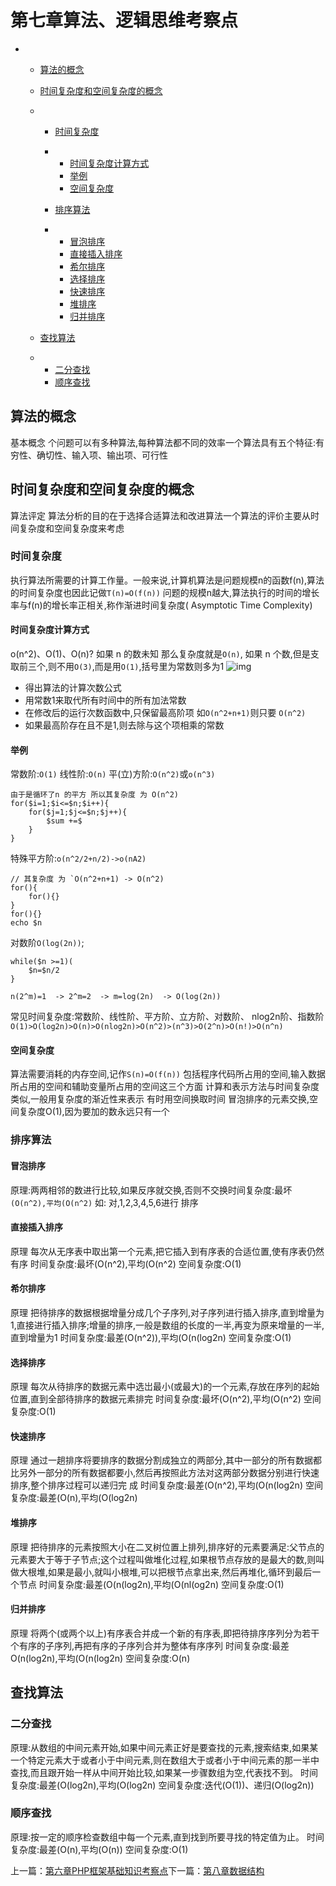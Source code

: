 # 第七章算法、逻辑思维考察点

- - [算法的概念](https://www.kancloud.cn/idcpj/php_interview/610394#_3)

  - [时间复杂度和空间复杂度的概念](https://www.kancloud.cn/idcpj/php_interview/610394#_7)

  - - [时间复杂度](https://www.kancloud.cn/idcpj/php_interview/610394#_11)

    - - [时间复杂度计算方式](https://www.kancloud.cn/idcpj/php_interview/610394#_15)
      - [举例](https://www.kancloud.cn/idcpj/php_interview/610394#_27)
      - [空间复杂度](https://www.kancloud.cn/idcpj/php_interview/610394#_62)

    - [排序算法](https://www.kancloud.cn/idcpj/php_interview/610394#_69)

    - - [冒泡排序](https://www.kancloud.cn/idcpj/php_interview/610394#_70)
      - [直接插入排序](https://www.kancloud.cn/idcpj/php_interview/610394#_74)
      - [希尔排序](https://www.kancloud.cn/idcpj/php_interview/610394#_80)
      - [选择排序](https://www.kancloud.cn/idcpj/php_interview/610394#_86)
      - [快速排序](https://www.kancloud.cn/idcpj/php_interview/610394#_92)
      - [堆排序](https://www.kancloud.cn/idcpj/php_interview/610394#_99)
      - [归并排序](https://www.kancloud.cn/idcpj/php_interview/610394#_105)

  - [查找算法](https://www.kancloud.cn/idcpj/php_interview/610394#_111)

  - - [二分查找](https://www.kancloud.cn/idcpj/php_interview/610394#_112)
    - [顺序查找](https://www.kancloud.cn/idcpj/php_interview/610394#_117)

## 算法的概念

基本概念
个问题可以有多种算法,每种算法都不同的效率一个算法具有五个特征:有穷性、确切性、输入项、输出项、可行性

## 时间复杂度和空间复杂度的概念

算法评定
算法分析的目的在于选择合适算法和改进算法一个算法的评价主要从时间复杂度和空间复杂度来考虑

### 时间复杂度

执行算法所需要的计算工作量。一般来说,计算机算法是问题规模n的函数f(n),算法的时间复杂度也因此记做`T(n)=O(f(n))`
问题的规模n越大,算法执行的时间的增长率与f(n)的增长率正相关,称作渐进时间复杂度( Asymptotic Time Complexity)

#### 时间复杂度计算方式

o(n^2)、O(1)、O(n)?
如果 n 的数未知 那么复杂度就是`O(n)`,
如果 n 个数,但是支取前三个,则不用`O(3)`,而是用`O(1)`,括号里为常数则多为1
![img](https://box.kancloud.cn/1a62df8ca9da9a6c9a451e8c1b283c0b_2276x1026.jpg)

- 得出算法的计算次数公式
- 用常数1来取代所有时间中的所有加法常数
- 在修改后的运行次数函数中,只保留最高阶项
  如`O(n^2+n+1)`则只要 `O(n^2)`
- 如果最高阶存在且不是1,则去除与这个项相乘的常数

#### 举例

常数阶:`O(1)`
线性阶:`O(n)`
平(立)方阶:`O(n^2)`或`o(n^3)`

```
由于是循环了n 的平方 所以其复杂度 为 O(n^2)
for($i=1;$i<=$n;$i++){
    for($j=1;$j<=$n;$j++){
    	$sum +=$
    }
}
```

特殊平方阶:`o(n^2/2+n/2)->o(nA2)`

```
// 其复杂度 为 `O(n^2+n+1) -> O(n^2)
for(){
	for(){}
}
for(){}
echo $n
```

对数阶`O(log(2n))`;

```
while($n >=1)(
    $n=$n/2
}

n(2^m)=1  -> 2^m=2  -> m=log(2n)  -> O(log(2n))
```

常见时间复杂度:常数阶、线性阶、平方阶、立方阶、对数阶、
nlog2n阶、指数阶
`O(1)>O(log2n)>O(n)>O(nlog2n)>O(n^2)>(n^3)>O(2^n)>O(n!)>O(n^n)`

#### 空间复杂度

算法需要消耗的内存空间,记作`S(n)=O(f(n))`
包括程序代码所占用的空间,输入数据所占用的空间和辅助变量所占用的空间这三个方面
计算和表示方法与时间复杂度类似,一般用复杂度的渐近性来表示
有时用空间换取时间
冒泡排序的元素交换,空间复杂度O(1),因为要加的数永远只有一个

### 排序算法

#### 冒泡排序

原理:两两相邻的数进行比较,如果反序就交换,否则不交换时间复杂度:最坏`(O(n^2),平均(O(n^2)`
如: 对,1,2,3,4,5,6进行 排序

#### 直接插入排序

原理
每次从无序表中取出第一个元素,把它插入到有序表的合适位置,使有序表仍然有序
时间复杂度:最坏(O(n^2),平均(O(n^2)
空间复杂度:O(1)

#### 希尔排序

原理
把待排序的数据根据增量分成几个子序列,对子序列进行插入排序,直到增量为1,直接进行插入排序;增量的排序,一般是数组的长度的一半,再变为原来增量的一半,直到增量为1
时间复杂度:最差(O(n^2)),平均(O(n(log2n)
空间复杂度:O(1)

#### 选择排序

原理
每次从待排序的数据元素中选岀最小(或最大)的一个元素,存放在序列的起始位置,直到全部待排序的数据元素排完
时间复杂度:最坏(O(n^2),平均(O(n^2)
空间复杂度:O(1)

#### 快速排序

原理
通过一趟排序将要排序的数据分割成独立的两部分,其中一部分的所有数据都比另外一部分的所有数据都要小,然后再按照此方法对这两部分数据分别进行快速排序,整个排序过程可以递归完
成
时间复杂度:最差(O(n^2),平均(O(n(log2n)
空间复杂度:最差(O(n),平均(O(log2n)

#### 堆排序

原理
把待排序的元素按照大小在二叉树位置上排列,排序好的元素要满足:父节点的元素要大于等于子节点;这个过程叫做堆化过程,如果根节点存放的是最大的数,则叫做大根堆,如果是最小,就叫小根堆,可以把根节点拿出来,然后再堆化,循环到最后一个节点
时间复杂度:最差(O(n(log2n),平均(O(nl(og2n)
空间复杂度:O(1)

#### 归并排序

原理
将两个(或两个以上)有序表合并成一个新的有序表,即把待排序序列分为若干个有序的子序列,再把有序的子序列合并为整体有序序列
时间复杂度:最差O(n(log2n),平均(O(n(log2n)
空间复杂度:O(n)

## 查找算法

### 二分查找

原理:从数组的中间元素开始,如果中间元素正好是要查找的元素,搜索结束,如果某一个特定元素大于或者小于中间元素,则在数组大于或者小于中间元素的那一半中查找,而且跟开始一样从中间开始比较,如果某一步骤数组为空,代表找不到。
时间复杂度:最差(O(log2n),平均(O(log2n)
空间复杂度:迭代(O(1))、递归(O(log2n))

### 顺序查找

原理:按一定的顺序检查数组中每一个元素,直到找到所要寻找的特定值为止。
时间复杂度:最差(O(n),平均(O(n))
空间复杂度:O(1)

上一篇：[第六章PHP框架基础知识考察点](https://www.kancloud.cn/idcpj/php_interview/610393)下一篇：[第八章数据结构](https://www.kancloud.cn/idcpj/php_interview/610395)